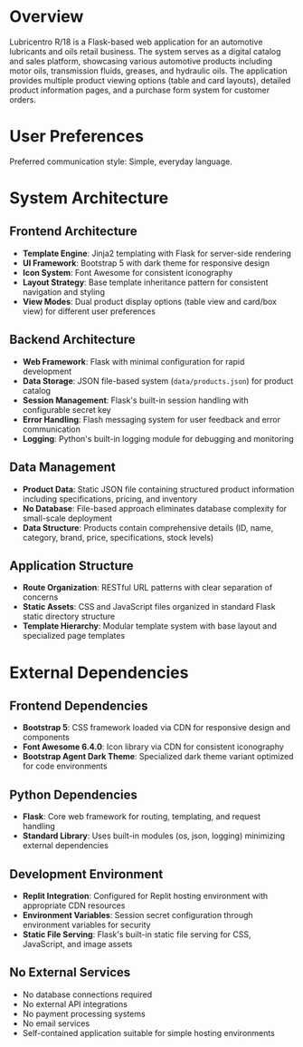 # Overview

Lubricentro R/18 is a Flask-based web application for an automotive lubricants and oils retail business. The system serves as a digital catalog and sales platform, showcasing various automotive products including motor oils, transmission fluids, greases, and hydraulic oils. The application provides multiple product viewing options (table and card layouts), detailed product information pages, and a purchase form system for customer orders.

# User Preferences

Preferred communication style: Simple, everyday language.

# System Architecture

## Frontend Architecture
- **Template Engine**: Jinja2 templating with Flask for server-side rendering
- **UI Framework**: Bootstrap 5 with dark theme for responsive design
- **Icon System**: Font Awesome for consistent iconography
- **Layout Strategy**: Base template inheritance pattern for consistent navigation and styling
- **View Modes**: Dual product display options (table view and card/box view) for different user preferences

## Backend Architecture
- **Web Framework**: Flask with minimal configuration for rapid development
- **Data Storage**: JSON file-based system (`data/products.json`) for product catalog
- **Session Management**: Flask's built-in session handling with configurable secret key
- **Error Handling**: Flash messaging system for user feedback and error communication
- **Logging**: Python's built-in logging module for debugging and monitoring

## Data Management
- **Product Data**: Static JSON file containing structured product information including specifications, pricing, and inventory
- **No Database**: File-based approach eliminates database complexity for small-scale deployment
- **Data Structure**: Products contain comprehensive details (ID, name, category, brand, price, specifications, stock levels)

## Application Structure
- **Route Organization**: RESTful URL patterns with clear separation of concerns
- **Static Assets**: CSS and JavaScript files organized in standard Flask static directory structure
- **Template Hierarchy**: Modular template system with base layout and specialized page templates

# External Dependencies

## Frontend Dependencies
- **Bootstrap 5**: CSS framework loaded via CDN for responsive design and components
- **Font Awesome 6.4.0**: Icon library via CDN for consistent iconography
- **Bootstrap Agent Dark Theme**: Specialized dark theme variant optimized for code environments

## Python Dependencies
- **Flask**: Core web framework for routing, templating, and request handling
- **Standard Library**: Uses built-in modules (os, json, logging) minimizing external dependencies

## Development Environment
- **Replit Integration**: Configured for Replit hosting environment with appropriate CDN resources
- **Environment Variables**: Session secret configuration through environment variables for security
- **Static File Serving**: Flask's built-in static file serving for CSS, JavaScript, and image assets

## No External Services
- No database connections required
- No external API integrations
- No payment processing systems
- No email services
- Self-contained application suitable for simple hosting environments